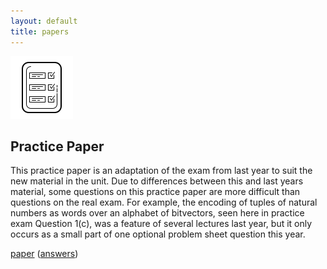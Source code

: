 ```yaml
---
layout: default
title: papers
---
```


<img class="icon" src="assets/icons8-report-card-100.png"/>
<h2>Practice Paper</h2>
<p>
This practice paper is an adaptation of the exam from last year to suit the new material in the unit.  Due to differences between this and last years material, some questions on this practice paper are more difficult than questions on the real exam.  For example, the encoding of tuples of natural numbers as words over an alphabet of bitvectors, seen here in practice exam Question 1(c), was a feature of several lectures last year, but it only occurs as a small part of one optional problem sheet question this year.  
</p>
<p>
<a href="papers/exam.pdf" target="_blank">paper</a> (<a href="papers/exam-answers.pdf"  target="_blank">answers</a>)
</p>
